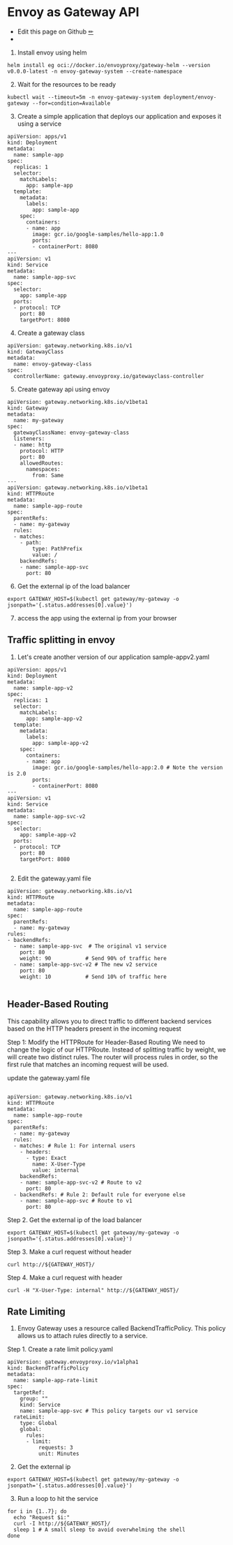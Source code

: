 # Envoy as Gateway API

- Edit this page on Github [✏](https://github.com/itzrahulyadav/blogs/edit/main/envoy-as-gatewayapi.md)
- 
1.  Install envoy using helm

```
helm install eg oci://docker.io/envoyproxy/gateway-helm --version v0.0.0-latest -n envoy-gateway-system --create-namespace
```

2. Wait for the resources to be ready
   
```
kubectl wait --timeout=5m -n envoy-gateway-system deployment/envoy-gateway --for=condition=Available

```

3. Create a simple application that deploys our application and exposes it using a service

```
apiVersion: apps/v1
kind: Deployment
metadata:
  name: sample-app
spec:
  replicas: 1
  selector:
    matchLabels:
      app: sample-app
  template:
    metadata:
      labels:
        app: sample-app
    spec:
      containers:
      - name: app
        image: gcr.io/google-samples/hello-app:1.0
        ports:
        - containerPort: 8080
---
apiVersion: v1
kind: Service
metadata:
  name: sample-app-svc
spec:
  selector:
    app: sample-app
  ports:
  - protocol: TCP
    port: 80
    targetPort: 8080

```

4. Create a gateway class

```
apiVersion: gateway.networking.k8s.io/v1
kind: GatewayClass
metadata:
  name: envoy-gateway-class
spec:
  controllerName: gateway.envoyproxy.io/gatewayclass-controller

```

5. Create gateway api using envoy

```
apiVersion: gateway.networking.k8s.io/v1beta1
kind: Gateway
metadata:
  name: my-gateway
spec:
  gatewayClassName: envoy-gateway-class
  listeners:
  - name: http
    protocol: HTTP
    port: 80
    allowedRoutes:
      namespaces:
        from: Same
---
apiVersion: gateway.networking.k8s.io/v1beta1
kind: HTTPRoute
metadata:
  name: sample-app-route
spec:
  parentRefs:
  - name: my-gateway
  rules:
  - matches:
    - path:
        type: PathPrefix
        value: /
    backendRefs:
    - name: sample-app-svc
      port: 80

```

6. Get the external ip of the load balancer

```
export GATEWAY_HOST=$(kubectl get gateway/my-gateway -o jsonpath='{.status.addresses[0].value}')

```


7. access the app using the external ip from your browser


## Traffic splitting in envoy

1. Let's create another version of our application sample-appv2.yaml

```
apiVersion: apps/v1
kind: Deployment
metadata:
  name: sample-app-v2
spec:
  replicas: 1
  selector:
    matchLabels:
      app: sample-app-v2
  template:
    metadata:
      labels:
        app: sample-app-v2
    spec:
      containers:
      - name: app
        image: gcr.io/google-samples/hello-app:2.0 # Note the version is 2.0
        ports:
        - containerPort: 8080
---
apiVersion: v1
kind: Service
metadata:
  name: sample-app-svc-v2
spec:
  selector:
    app: sample-app-v2
  ports:
  - protocol: TCP
    port: 80
    targetPort: 8080


```

2. Edit the gateway.yaml file

```
apiVersion: gateway.networking.k8s.io/v1
kind: HTTPRoute
metadata:
  name: sample-app-route
spec:
  parentRefs:
  - name: my-gateway
rules:
- backendRefs:
  - name: sample-app-svc  # The original v1 service
    port: 80
    weight: 90           # Send 90% of traffic here
  - name: sample-app-svc-v2 # The new v2 service
    port: 80
    weight: 10           # Send 10% of traffic here


```


## Header-Based Routing

This capability allows you to direct traffic to different backend services based on the HTTP headers present in the incoming request

Step 1: Modify the HTTPRoute for Header-Based Routing
We need to change the logic of our HTTPRoute. Instead of splitting traffic by weight, we will create two distinct rules. The router will process rules in order, so the first rule that matches an incoming request will be used.

update the gateway.yaml file

```

apiVersion: gateway.networking.k8s.io/v1
kind: HTTPRoute
metadata:
  name: sample-app-route
spec:
  parentRefs:
  - name: my-gateway
  rules:
  - matches: # Rule 1: For internal users
    - headers:
      - type: Exact
        name: X-User-Type
        value: internal
    backendRefs:
    - name: sample-app-svc-v2 # Route to v2
      port: 80
  - backendRefs: # Rule 2: Default rule for everyone else
    - name: sample-app-svc # Route to v1
      port: 80

```

Step 2. Get the external ip of the load balancer
```
export GATEWAY_HOST=$(kubectl get gateway/my-gateway -o jsonpath='{.status.addresses[0].value}')

```
Step 3. Make a curl request without header

`curl http://${GATEWAY_HOST}/ `


Step 4. Make a curl request with header

`curl -H "X-User-Type: internal" http://${GATEWAY_HOST}/`


## Rate Limiting

1. Envoy Gateway uses a resource called BackendTrafficPolicy. This policy allows us to attach rules directly to a service.

Step 1. Create a rate limit policy.yaml

```
apiVersion: gateway.envoyproxy.io/v1alpha1
kind: BackendTrafficPolicy
metadata:
  name: sample-app-rate-limit
spec:
  targetRef:
    group: ""
    kind: Service
    name: sample-app-svc # This policy targets our v1 service
  rateLimit:
    type: Global
    global:
      rules:
      - limit:
          requests: 3
          unit: Minutes

```

2. Get the external ip

```
export GATEWAY_HOST=$(kubectl get gateway/my-gateway -o jsonpath='{.status.addresses[0].value}')

```

3. Run a loop to hit the service

```
for i in {1..7}; do
  echo "Request $i:"
  curl -I http://${GATEWAY_HOST}/
  sleep 1 # A small sleep to avoid overwhelming the shell
done

```

   
